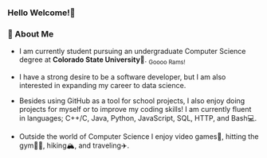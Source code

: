 ### Hello Welcome!👋
### :rocket: About Me
- I am currently student pursuing an undergraduate Computer Science degree at __Colorado State University__:ram:. <sub> Goooo Rams!</sub>

- I have a strong desire to be a software developer, but I am also interested in expanding my career to data science.

- Besides using GitHub as a tool for school projects, I also enjoy doing projects for myself or to improve my coding skills! I am currently fluent in languages; C++/C, Java, Python, JavaScript, SQL, HTTP, and Bash:computer:.

- Outside the world of Computer Science I enjoy video games:space_invader:, hitting the gym:weight_lifting_woman:, hiking:mountain_snow:, and traveling:airplane:.


<!--
**Sheamorgan123/sheamorgan123** is a ✨ _special_ ✨ repository because its `README.md` (this file) appears on your GitHub profile.

Here are some ideas to get you started:

- 🔭 I’m currently working on ...
- 🌱 I’m currently learning ...
- 👯 I’m looking to collaborate on ...
- 🤔 I’m looking for help with ...
- 💬 Ask me about ...
- 📫 How to reach me: ...
- 😄 Pronouns: ...
- ⚡ Fun fact: ...
-->
